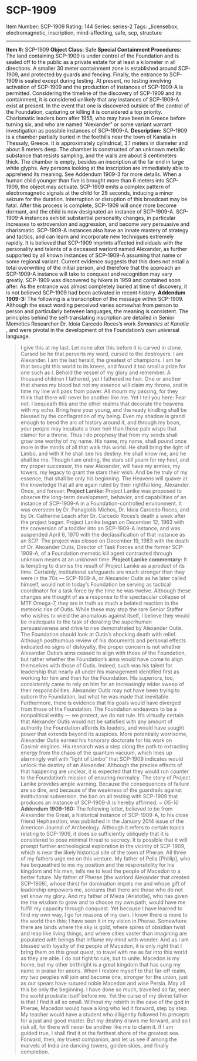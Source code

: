 # SCP-1909
Item Number: SCP-1909
Rating: 144
Series: series-2
Tags: _licensebox, electromagnetic, inscription, mind-affecting, safe, scp, structure

---

**Item #:** SCP-1909
**Object Class:** Safe
**Special Containment Procedures:** The land containing SCP-1909 is under control of the Foundation and is sealed off to the public as a private estate for at least a kilometer in all directions. A smaller 30 meter containment zone is established around SCP-1909, and protected by guards and fencing. Finally, the entrance to SCP-1909 is sealed except during testing. At present, no testing involving activation of SCP-1909 and the production of instances of SCP-1909-A is permitted.
Considering the timeline of the discovery of SCP-1909 and its containment, it is considered unlikely that any instances of SCP-1909-A exist at present. In the event that one is discovered outside of the control of the Foundation, capturing or killing it is considered a top priority. Charismatic leaders born after 1955, who may have been in Greece before turning six, and who are named “Alexander” or some variant warrant investigation as possible instances of SCP-1909-A.
**Description:** SCP-1909 is a chamber partially buried in the foothills near the town of Kanalia in Thessaly, Greece. It is approximately cylindrical, 3.1 meters in diameter and about 8 meters deep. The chamber is constructed of an unknown metallic substance that resists sampling, and the walls are about 8 centimeters thick. The chamber is empty, besides an inscription at the far end in large white glyphs. Any persons looking at the inscription are immediately able to apprehend its meaning. See Addendum 1909-3 for more details.
When a human child younger than five is brought more than 6 meters into SCP-1909, the object may activate. SCP-1909 emits a complex pattern of electromagnetic signals at the child for 28 seconds, inducing a minor seizure for the duration. Interruption or disruption of this broadcast may be fatal. After this process is complete, SCP-1909 will once more become dormant, and the child is now designated an instance of SCP-1909-A.
SCP-1909-A instances exhibit substantial personality changes, in particular increases to extroversion and aggression, and become very persuasive and charismatic. SCP-1909-A instances also have an innate mastery of strategy and tactics, and can learn and incorporate new techniques extremely rapidly. It is believed that SCP-1909 imprints affected individuals with the personality and talents of a deceased warlord named Alexander, as further supported by all known instances of SCP-1909-A assuming that name or some regional variant. Current evidence suggests that this does not entail a total overwriting of the initial person, and therefore that the approach an SCP-1909-A instance will take to conquest and recognition may vary greatly.
SCP-1909 was discovered by hikers in 1959 and contained soon after. As the entrance was almost completely buried at time of discovery, it is not believed SCP-1909 had been activated in recent history.
**Addendum 1909-3:** The following is a transcription of the message within SCP-1909. Although the exact wording perceived varies somewhat from person to person and particularly between languages, the meaning is consistent. The principles behind the self-translating inscription are detailed in Senior Memetics Researcher Dr. Idoia Carcedo Roces’s work _Semantics at Kanalia_ , and were pivotal in the development of the Foundation’s own universal language.
> I give this at my last. Let none alter this before it is carved in stone. Cursed be he that perverts my word, cursed to the destroyers.
> I am Alexander. I am the last herald, the greatest of champions. I am he that brought this world to its knees, and found it too small a prize for one such as I. Behold the vessel of my glory and remember. A thousand children I fathered, yet I fathered no heir. One or another that shares my blood but not my essence will claim my throne, and in time my line will pass from power. All mourn my passing, for they think that there will never be another like me.
> Yet I tell you here: Fear not. I bequeath this and the other realms that decorate the heavens with my echo. Bring here your young, and the ready kindling shall be blessed by the conflagration of my being. Even my shadow is grand enough to bend the arc of history around it, and through my boon, your people may incubate a truer heir than those pale wisps that clamor for a throne.
> Thus I do prophesy that from my seeds shall grow one worthy of my name. His name, my name, shall pound once more in the minds of all that walk this world. He shall bring the light of Limbo, and with it he shall see his destiny. He shall know me, and he shall be me. Though I am ending, the stars still yearn for my heel, and my proper successor, the new Alexander, will have my armies, my towers, my legacy to grant the stars their wish. And be he truly of my essence, that shall be only his beginning.
> The Heavens will quaver at the knowledge that all are again ruled by their rightful king, Alexander. Once, and forever.
**Project Lanike:** Project Lanike was proposed to observe the long-term development, behavior, and capabilities of an instance of SCP-1909-A in a Foundation-controlled environment. It was overseen by Dr. Panagiotis Michos, Dr. Idoia Carcedo Roces, and by Dr. Catherine Leach after Dr. Carcedo Roces’s death a week after the project began. Project Lanike began on December 12, 1963 with the conversion of a toddler into an SCP-1909-A instance, and was suspended April 6, 1970 with the declassification of that instance as an SCP. The project was closed on December 19, 1983 with the death of Dr. Alexander Outis, Director of Task Forces and the former SCP-1909-A, of a Foundation memetic kill agent contracted through unknown means at an unknown time.
**Project Lanike commentary:**
> It is tempting to dismiss the result of Project Lanike as a product of its time. Certainly, institutional safeguards are much stronger than they were in the 70s — SCP-1909-A, or Alexander Outis as he later called himself, would not in today’s Foundation be serving as tactical coordinator for a task force by the time he was twelve. Although these changes are thought of as a response to the spectacular collapse of MTF Omega-7, they are in truth as much a belated reaction to the meteoric rise of Outis. While these may stop the rare Senior Staffer who wishes to wield the anomalous against itself, I believe they would be inadequate to the task of derailing the superhuman persuasiveness and drive to rise demonstrated by Alexander Outis.
> The Foundation should look at Outis’s shocking death with relief. Although posthumous review of his documents and personal effects indicated no signs of disloyalty, the proper concern is not whether Alexander Outis’s aims ceased to align with those of the Foundation, but rather whether the Foundation’s aims would have come to align themselves with those of Outis. Indeed, such was his talent for leadership that nearly all under his management identified first as working for him and then for the Foundation. His superiors, too, consistently came to rely on him for an increasingly wider sweep of their responsibilities. Alexander Outis may not have been trying to suborn the Foundation, but what he was made that inevitable.
> Furthermore, there is evidence that his goals would have diverged from those of the Foundation. The Foundation endeavors to be a nonpolitical entity — we protect, we do not rule. It’s virtually certain that Alexander Outis would not be satisfied with any amount of authority the Foundation affords its leaders, and would have sought power that extends beyond its auspices. More potentially worrisome, Alexander Outis earned his honorary doctorate for his work on Casimir engines. His research was a step along the path to extracting energy from the chaos of the quantum vacuum, which lines up alarmingly well with “light of Limbo” that SCP-1909 indicates would unlock the destiny of an Alexander. Although the precise effects of that happening are unclear, it is expected that they would run counter to the Foundation’s mission of ensuring normalcy.
> The story of Project Lanike provides ample warning. Because the consequences of failure are so dire, and because of the weakness of the guardrails against institutional subversion, the ban on all testing with SCP-1909 that produces an instance of SCP-1909-A is hereby affirmed.
> _~ O5-10_
**Addendum 1909-160:** The following letter, believed to be from Alexander the Great, a historical instance of SCP-1909-A, to his close friend Hephaestion, was published in the January 2014 issue of the American Journal of Archeology. Although it refers to certain topics relating to SCP-1909, it does so sufficiently obliquely that it is considered to pose minimal threat to secrecy. It is possible that it will prompt further archeological exploration in the vicinity of SCP-1909, which is near the likely historical site of the town of Pherae.
> All three of my fathers urge me on this venture. My father of Pella [Phillip], who has bequeathed to me my position and the responsibility for his kingdom and his men, tells me to lead the people of Macedon to a better future. My father of Pherae [the warlord Alexander that created SCP-1909], whose thirst for domination impels me and whose gift of leadership empowers me, screams that there are those who do not yet know my glory. And my father of Mieza [Aristotle], who has given me the wisdom to grow and to choose my own path, would have me fulfill my capacity through conquest.
> Yet because I have learned to find my own way, I go for reasons of my own. I know there is more to the world than this; I have seen it in my vision in Pherae. Somewhere there are lands where the sky is gold, where spires of obsidian twist and leap like living things, and where cities vaster than imagining are populated with beings that inflame my mind with wonder. And as I am blessed with loyalty of the people of Macedon, it is only right that I bring them on this great quest, to travel with me as far into this world as they are able.
> I do not fight to rule, but to unite. Macedon is my home, but my other birthright is a great kingdom that has sung my name in praise for aeons. When I restore myself to that far-off realm, my two peoples will join and become one, stronger for the union, just as our spears have sutured noble Macedon and wise Persia. May all this be only the beginning.
> I have done so much, travelled so far, seen the world prostrate itself before me. Yet the curse of my divine father is that I find it all so small. Without my rebirth in the cave of the god in Pherae, Macedon would have a king who led it forward, step by step. My teacher would have a student who diligently followed his precepts for a just and good master. But my destiny draws me forward, and so I risk all, for there will never be another like me to claim it. If I am guided true, I shall find it at the farthest shore of the greatest sea. Forward, then, my truest companion, and let us see if among the marvels of India are dancing towers, golden skies, and finally completion.